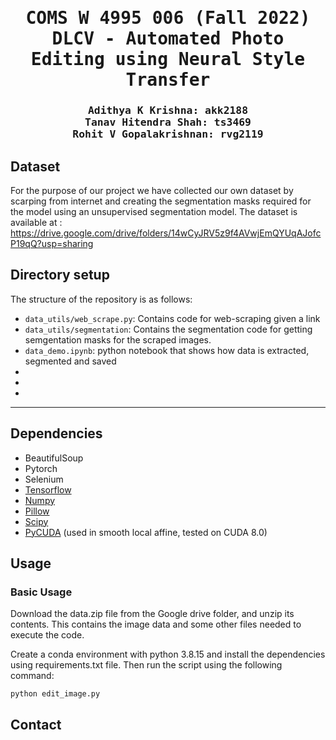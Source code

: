 <div align="center">

<samp>

<h1> COMS W 4995 006 (Fall 2022) DLCV - Automated Photo Editing using Neural Style Transfer</h1>

<h3> Adithya K Krishna: akk2188 <br> Tanav Hitendra Shah: ts3469 <br> Rohit V Gopalakrishnan: rvg2119 </h3>
</samp>   

</div>     

## Dataset
For the purpose of our project we have collected our own dataset by scarping from internet and creating the segmentation masks required for the model using an unsupervised segmentation model.
The dataset is available at : https://drive.google.com/drive/folders/14wCyJRV5z9f4AVwjEmQYUqAJofcP19qQ?usp=sharing


## Directory setup
<!---------------------------------------------------------------------------------------------------------------->
The structure of the repository is as follows: 

- `data_utils/web_scrape.py`: Contains code for web-scraping given a link
- `data_utils/segmentation`: Contains the segmentation code for getting semgentation masks for the scraped images.
- `data_demo.ipynb`: python notebook that shows how data is extracted, segmented and saved
-
-
-

---

## Dependencies
* BeautifulSoup
* Pytorch
* Selenium
* [Tensorflow](https://www.tensorflow.org/)
* [Numpy](www.numpy.org/)
* [Pillow](https://pypi.python.org/pypi/Pillow/)
* [Scipy](https://www.scipy.org/)
* [PyCUDA](https://pypi.python.org/pypi/pycuda) (used in smooth local affine, tested on CUDA 8.0)


## Usage
### Basic Usage

Download the data.zip file from the Google drive folder, and unzip its contents. This contains the image data and some other files needed to execute the code.

Create a conda environment with python 3.8.15 and install the dependencies using requirements.txt file. Then run the script using the following command:

```
python edit_image.py
```


## Contact
